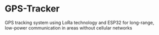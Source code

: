 # GPS-Tracker
GPS tracking system using LoRa technology and ESP32 for long-range, low-power communication in areas without cellular networks
